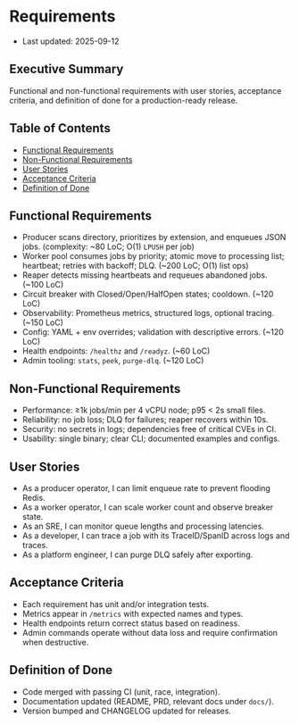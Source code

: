 # Requirements

- Last updated: 2025-09-12

## Executive Summary
Functional and non-functional requirements with user stories, acceptance criteria, and definition of done for a production-ready release.

## Table of Contents
- [Functional Requirements](#functional-requirements)
- [Non-Functional Requirements](#non-functional-requirements)
- [User Stories](#user-stories)
- [Acceptance Criteria](#acceptance-criteria)
- [Definition of Done](#definition-of-done)

## Functional Requirements
- Producer scans directory, prioritizes by extension, and enqueues JSON jobs. (complexity: ~80 LoC; O(1) `LPUSH` per job)
- Worker pool consumes jobs by priority; atomic move to processing list; heartbeat; retries with backoff; DLQ. (~200 LoC; O(1) list ops)
- Reaper detects missing heartbeats and requeues abandoned jobs. (~100 LoC)
- Circuit breaker with Closed/Open/HalfOpen states; cooldown. (~120 LoC)
- Observability: Prometheus metrics, structured logs, optional tracing. (~150 LoC)
- Config: YAML + env overrides; validation with descriptive errors. (~120 LoC)
- Health endpoints: `/healthz` and `/readyz`. (~60 LoC)
- Admin tooling: `stats`, `peek`, `purge-dlq`. (~120 LoC)

## Non-Functional Requirements
- Performance: ≥1k jobs/min per 4 vCPU node; p95 < 2s small files.
- Reliability: no job loss; DLQ for failures; reaper recovers within 10s.
- Security: no secrets in logs; dependencies free of critical CVEs in CI.
- Usability: single binary; clear CLI; documented examples and configs.

## User Stories
- As a producer operator, I can limit enqueue rate to prevent flooding Redis.
- As a worker operator, I can scale worker count and observe breaker state.
- As an SRE, I can monitor queue lengths and processing latencies.
- As a developer, I can trace a job with its TraceID/SpanID across logs and traces.
- As a platform engineer, I can purge DLQ safely after exporting.

## Acceptance Criteria
- Each requirement has unit and/or integration tests.
- Metrics appear in `/metrics` with expected names and types.
- Health endpoints return correct status based on readiness.
- Admin commands operate without data loss and require confirmation when destructive.

## Definition of Done
- Code merged with passing CI (unit, race, integration).
- Documentation updated (README, PRD, relevant docs under `docs/`).
- Version bumped and CHANGELOG updated for releases.


